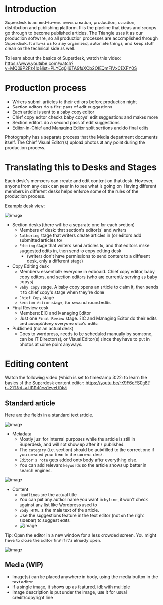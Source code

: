 # Introduction
Superdesk is an end-to-end news creation, production, curation, distribution and publishing platform. It is the pipeline that ideas and scoops go through to become published articles. The Triangle uses it as our production software, so all production processes are accomplished through Superdesk. It allows us to stay organized, automate things, and keep stuff clean on the technical side as well.

To learn about the basics of Superdesk, watch this video: https://www.youtube.com/watch?v=MQ09P2Fz4Io&list=PLYCg0jl6TA9fuXCb2OIEQmFlVxCEXFY0S

# Production process
- Writers submit articles to their editors before production night
- Section editors do a first pass of edit suggestions
- Each article is sent to a baby copy editor
- Chief copy editor checks baby copys' edit suggestions and makes more
- Section editors do a second pass of edit suggestions
- Editor-in-Chief and Managing Editor split sections and do final edits

Photography has a separate process that the Media department documents itself. The Chief Visual Editor(s) upload photos at any point during the production process.

# Translating this to Desks and Stages
Each desk's members can create and edit content on that desk. However, anyone from any desk can peer in to see what is going on. Having different members in different desks helps enforce some of the rules of the production process.

Example desk view:

![image](https://github.com/DrexelTriangle/triangledesk/assets/35565054/91f5d531-9e91-40fa-ab2e-048712486a30)
- Section desks (there will be a separate one for each section)
  - Members of desk: that section's editor(s) and writers
  - `Authoring` stage that writers create articles in (or editors add submitted articles to)
  - `Editing` stage that writers send articles to, and that editors make suggested edits in, then send to copy editing desk
    - (writers don't have permissions to send content to a different desk, only a different stage)
- Copy Editing desk
  - Members: essentially everyone in edboard. Chief copy editor, baby copy editors, and section editors (who are currently serving as baby copys)
  - `Baby Copy` stage. A baby copy opens an article to claim it, then sends it to chief copy's stage when they're done
  - `Chief Copy` stage
  - `Section Editor` stage, for second round edits
- Final Review desk
  - Members: EIC and Managing Editor
  - Just one `Final Review` stage. EIC and Managing Editor do their edits and accept/deny everyone else's edits
- Published (not an actual desk)
  - Goes to wordpress, needs to be scheduled manually by someone, can be IT Director(s), or Visual Editor(s) since they have to put in photos at some point anyways.
 
# Editing content
Watch the following video (which is set to timestamp 3:22) to learn the basics of the Superdesk content editor: https://youtu.be/-X9F6cFS0g8?t=212&si=eUBB40oq1zyzUDk4

## Standard article
Here are the fields in a standard text article.

![image](https://github.com/DrexelTriangle/triangledesk/assets/35565054/802a7267-0860-4061-a08b-d3f8fc46a97e)
- Metadata
  - Mostly just for internal purposes while the article is still in Superdesk, and will not show up after it's published.
  - The `category` (i.e. section) should be autofilled to the correct one if you created your item in the correct desk.
  - `Editor's note` gets added onto body after everything else.
  - You can add relevant `keywords` so the article shows up better in search engines.

![image](https://github.com/DrexelTriangle/triangledesk/assets/35565054/a1db12c4-6aca-469d-af6d-b41ed9d4af1c)
- Content
  - `Headline`s are the actual title
  - You can put any author name you want in `byline`, it won't check against any list like Wordpress used to
  - `Body HTML` is the main text of the article.
  - Use the suggestions feature in the text editor (not on the right sidebar) to suggest edits
  - ![image](https://github.com/DrexelTriangle/triangledesk/assets/35565054/03060f3b-1e7d-49fa-878a-69717bcd2afd)

Tip: Open the editor in a new window for a less crowded screen. You might have to close the editor first if it's already open.

![image](https://github.com/DrexelTriangle/triangledesk/assets/35565054/4a0d895c-17f6-4d53-b721-c456991a77b1)

## Media (WIP)
- Image(s) can be placed anywhere in body, using the media button in the text editor
- If a single image, it shows up as featured. idk with multiple
- Image description is put under the image, use it for usual credit/copyright line
